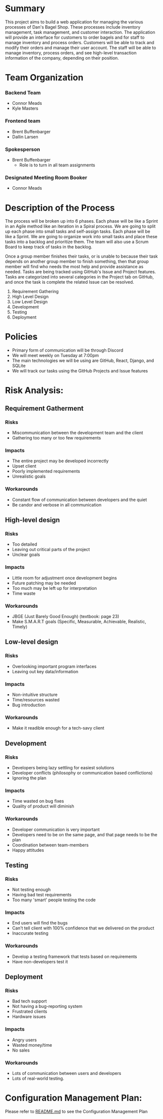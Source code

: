 # Summary

This project aims to build a web application for managing the various processes of Dan's Bagel Shop.
These processes include inventory management, task management, and customer interaction. 
The application will provide an interface for customers to order bagels and for staff to manage inventory and process orders. 
Customers will be able to track and modify their orders and manage their user account. The staff will be 
able to manage inventory, process orders, and see high-level transaction information of the company, depending on their position.


# Team Organization

### Backend Team
 - Connor Meads 
 - Kyle Masters
  
### Frontend team
- Brent Buffenbarger
- Dallin Larsen

### Spokesperson
- Brent Buffenbarger
    - Role is to turn in all team assignments
    
### Designated Meeting Room Booker
 - Connor Meads


# Description of the Process

The process will be broken up into 6 phases. Each phase will be like a Sprint in an Agile method like an iteration in a Spiral process. We are going to split up each phase into small tasks and self-assign tasks. Each phase will be like a Sprint. We are going to organize work into small tasks and place these tasks into a backlog and prioritize them. The team will also use a Scrum Board to keep track of tasks in the backlog. 

Once a group member finishes their tasks, or is unable to because their task depends on another group member to finish something, then that group member will find who needs the most help and provide assistance as needed. Tasks are being tracked using GitHub's Issue and Project features. Tasks are categorized into several categories in the Project tab on GitHub, and once the task is complete the related Issue can be resolved. 

1. Requirement Gathering
2. High Level Design
3. Low Level Design
4. Development
5. Testing
6. Deployment


# Policies

- Primary form of communication will be through Discord
- We will meet weekly on Tuesday at 7:00pm
- The main technologies we will be using are GitHub, React, Django, and SQLite
- We will track our tasks using the GitHub Projects and Issue features


# Risk Analysis:

## Requirement Gatherment 
### Risks
- Miscommunication between the development team and the client
- Gathering too many or too few requirements
### Impacts
- The entire project may be developed incorrectly
- Upset client
- Poorly implemented requirements
- Unrealistic goals 
### Workarounds
- Constant flow of communication between developers and the quiet 
- Be candor and verbose in all communication

## High-level design 
### Risks
- Too detailed
- Leaving out critical parts of the project 
- Unclear goals
### Impacts
- Little room for adjustment once development begins 
- Future patching may be needed 
- Too much may be left up for interpretation
- Time waste
### Workarounds
- JBGE (Just Barely Good Enough) (textbook: page 23)
- Make S.M.A.R.T goals (Specific, Measurable, Achievable, Realistic, Timely)

## Low-level design 
### Risks
- Overlooking important program interfaces 
- Leaving out key data/information
### Impacts
- Non-intuitive structure 
- Time/resources wasted 
- Bug introduction 
### Workarounds
- Make it readible enough for a tech-savy client

## Development
### Risks
- Developers being lazy settling for easiest solutions 
- Developer conflicts (philosophy or communication based conflictions) 
- Ignoring the plan 
### Impacts
- Time wasted on bug fixes 
- Quality of product will diminish
### Workarounds 
- Developer communication is very important 
- Developers need to be on the same page, and that page needs to be the plan 
- Coordination between team-members
- Happy attitudes

## Testing 
### Risks
- Not testing enough 
- Having bad test requirements 
- Too many 'smart' people testing the code 
### Impacts
- End users will find the bugs 
- Can't tell client with 100% confidence that we delivered on the product 
- Inaccurate testing 
### Workarounds
- Develop a testing framework that tests based on requirements 
- Have non-developers test it

## Deployment 
### Risks
- Bad tech support 
- Not having a bug-reporting system 
- Frustrated clients 
- Hardware issues
### Impacts
 - Angry users 
 - Wasted money/time 
 - No sales 
### Workarounds
 - Lots of communication between users and developers
 - Lots of real-world testing.

 # Configuration Management Plan:
 Please refer to [README.md](https://github.com/brent-buffenbarger/Bagel_Farm/blob/master/README.md) to see the Configuration Management Plan
